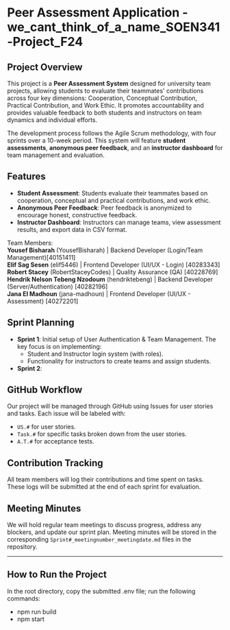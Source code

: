 # Peer Assessment Application - we_cant_think_of_a_name_SOEN341-Project_F24

## Project Overview
This project is a **Peer Assessment System** designed for university team projects, allowing students to evaluate their teammates' contributions across four key dimensions: Cooperation, Conceptual Contribution, Practical Contribution, and Work Ethic. It promotes accountability and provides valuable feedback to both students and instructors on team dynamics and individual efforts. 

The development process follows the Agile Scrum methodology, with four sprints over a 10-week period. This system will feature **student assessments**, **anonymous peer feedback**, and an **instructor dashboard** for team management and evaluation.

## Features
- **Student Assessment**: Students evaluate their teammates based on cooperation, conceptual and practical contributions, and work ethic.
- **Anonymous Peer Feedback**: Peer feedback is anonymized to encourage honest, constructive feedback.
- **Instructor Dashboard**: Instructors can manage teams, view assessment results, and export data in CSV format.

Team Members:  
**Yousef Bisharah** (YousefBisharah) | Backend Developer (Login/Team Management)[40151411]  
**Elif Sag Sesen** (elif5446) | Frontend Developer (UI/UX - Login) [40283343]  
**Robert Stacey** (RobertStaceyCodes) | Quality Assurance (QA) [40228769]   
**Hendrik Nelson Tebeng Nzodoum** (hendriktebeng) | Backend Developer (Server/Authentication) [40282196]  
**Jana El Madhoun** (jana-madhoun) | Frontend Developer (UI/UX - Assessment) [40272201]  

## Sprint Planning
- **Sprint 1**: Initial setup of User Authentication & Team Management. The key focus is on implementing:
  - Student and Instructor login system (with roles).
  - Functionality for instructors to create teams and assign students.
- **Sprint 2**: 

## GitHub Workflow
Our project will be managed through GitHub using Issues for user stories and tasks. Each issue will be labeled with:
- `US.#` for user stories.
- `Task.#` for specific tasks broken down from the user stories.
- `A.T.#` for acceptance tests.

## Contribution Tracking
All team members will log their contributions and time spent on tasks. These logs will be submitted at the end of each sprint for evaluation.

## Meeting Minutes
We will hold regular team meetings to discuss progress, address any blockers, and update our sprint plan. Meeting minutes will be stored in the corresponding `Sprint#_meetingnumber_meetingdate.md` files in the repository.

---

## How to Run the Project
In the root directory, copy the submitted .env file; run the following commands:
- npm run build
- npm start
